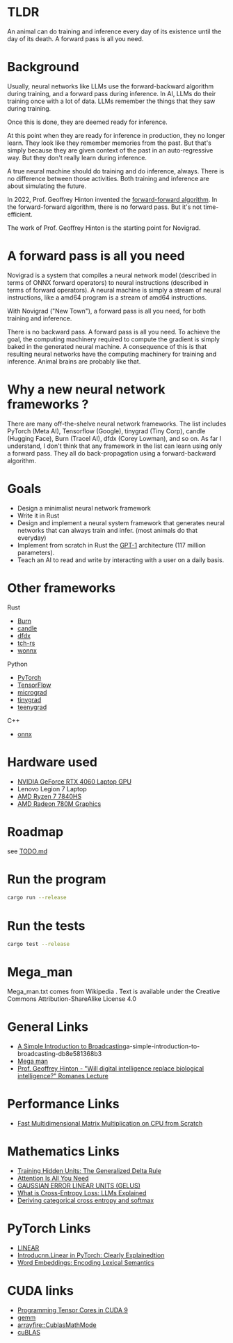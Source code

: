 # TLDR

An animal can do training and inference every day of its existence until the day of its death.
A forward pass is all you need.

# Background

Usually, neural networks like LLMs use the forward-backward algorithm during training, and a forward pass during inference.
In AI, LLMs do their training once with a lot of data.
LLMs remember the things that they saw during training.

Once this is done, they are deemed ready for inference.

At this point when they are ready for inference in production, they no longer learn.
They look like they remember memories from the past. But that's simply because
they are given context of the past in an auto-regressive way.
But they don't really learn during inference.

A true neural machine should do training and do inference, always. 
There is no difference between those activities.
Both training and inference are about simulating the future.

In 2022, Prof. Geoffrey Hinton invented the [forward-forward algorithm](https://arxiv.org/abs/2212.13345).
In the forward-forward algorithm, there is no forward pass. But it's not time-efficient.

The work of Prof. Geoffrey Hinton is the starting point for Novigrad.

# A forward pass is all you need

Novigrad is a system that compiles a neural network model (described in terms of ONNX forward operators) to neural instructions (described in terms of forward operators).
A neural machine is simply a stream of neural instructions, like a amd64 program is a stream of amd64 instructions.

With Novigrad  ("New Town"), a forward pass is all you need, for both training and inference.

There is no backward pass. A forward pass is all you need.
To achieve the goal, the computing machinery required to compute the gradient is simply baked in the generated neural machine. A consequence of this is that resulting neural networks have the computing machinery for training and inference.
Animal brains are probably like that.

# Why a new neural network frameworks ?

There are many off-the-shelve neural network frameworks.
The list includes PyTorch (Meta AI), Tensorflow (Google), tinygrad (Tiny Corp), candle (Hugging Face), Burn (Tracel AI), dfdx (Corey Lowman), and so on.
As far I understand, I don't think that any framework in the list can learn using only a forward pass. 
They all do back-propagation using a forward-backward algorithm.

# Goals

- Design a minimalist neural network framework
- Write it in Rust
- Design and implement a neural system framework that generates neural networks that can always train and infer. (most animals do that everyday)
- Implement from scratch in Rust the [GPT-1](https://en.wikipedia.org/wiki/GPT-1) architecture (117 million parameters).
- Teach an AI to read and write by interacting with a user on a daily basis.

# Other frameworks

Rust
- [Burn](https://github.com/tracel-ai/burn/tree/main)
- [candle](https://github.com/huggingface/candle)
- [dfdx]( https://github.com/coreylowman/dfdx)
- [tch-rs](https://github.com/LaurentMazare/tch-rs)
- [wonnx](https://github.com/webonnx/wonnx/)

Python
- [PyTorch](https://github.com/pytorch/pytorch)
- [TensorFlow](https://github.com/tensorflow/tensorflow)
- [micrograd](https://github.com/karpathy/micrograd)
- [tinygrad](https://github.com/tinygrad/tinygrad)
- [teenygrad](https://github.com/tinygrad/teenygrad)

C++
- [onnx](https://github.com/onnx/onnx)

# Hardware used

- [NVIDIA GeForce RTX 4060 Laptop GPU](https://www.nvidia.com/en-us/geforce/graphics-cards/40-series/rtx-4060-4060ti/)
- Lenovo Legion 7 Laptop
- [AMD Ryzen 7 7840HS](https://www.amd.com/en/products/apu/amd-ryzen-7-7840hs)
- [AMD Radeon 780M Graphics](https://www.techpowerup.com/gpu-specs/radeon-780m.c4020)

# Roadmap

see [TODO.md](TODO.md)

# Run the program

```bash
cargo run --release
```

# Run the tests

```bash
cargo test --release
```

# Mega_man

Mega_man.txt comes from Wikipedia .
Text is available under the Creative Commons Attribution-ShareAlike License 4.0

# General Links

- [A Simple Introduction to Broadcasting](https://medium.com/@hunter-j-phillips/)a-simple-introduction-to-broadcasting-db8e581368b3
- [Mega man](https://en.wikipedia.org/wiki/Mega_Man)
- [Prof. Geoffrey Hinton - "Will digital intelligence replace biological intelligence?" Romanes Lecture](https://www.youtube.com/watch?v=N1TEjTeQeg0)

# Performance Links

- [Fast Multidimensional Matrix Multiplication on CPU from Scratch](https://siboehm.com/articles/22/Fast-MMM-on-CPU)

# Mathematics Links

- [Training Hidden Units: The Generalized Delta Rule](https://web.stanford.edu/group/pdplab/originalpdphandbook/Chapter%205.pdf)
- [Attention Is All You Need](https://proceedings.neurips.cc/paper_files/paper/2017/file/3f5ee243547dee91fbd053c1c4a845aa-Paper.pdf)
- [GAUSSIAN ERROR LINEAR UNITS (GELUS)](https://arxiv.org/pdf/1606.08415.pdf)
- [What is Cross-Entropy Loss: LLMs Explained](https://www.chatgptguide.ai/2024/03/03/what-is-cross-entropy-loss-llms-explained/)
- [Deriving categorical cross entropy and softmax](https://shivammehta25.github.io/posts/deriving-categorical-cross-entropy-and-softmax/)

# PyTorch Links

- [LINEAR](https://pytorch.org/docs/stable/generated/torch.nn.Linear.html)
- [Introducnn.Linear in PyTorch: Clearly Explainedtion](https://docs.kanaries.net/topics/Python/nn-linear)
- [Word Embeddings: Encoding Lexical Semantics](https://pytorch.org/tutorials/beginner/nlp/word_embeddings_tutorial.html)

# CUDA links

- [Programming Tensor Cores in CUDA 9](https://developer.nvidia.com/blog/programming-tensor-cores-cuda-9/)
- [gemm](https://docs.rs/cublas/latest/cublas/struct.API.html#method.gemm)
- [arrayfire::CublasMathMode](https://arrayfire.org/arrayfire-rust/arrayfire/enum.CublasMathMode.html)
- [cuBLAS](https://docs.nvidia.com/cuda/cublas/)


